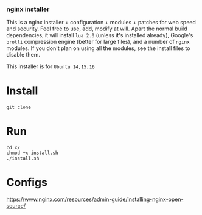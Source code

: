 ### nginx installer

This is a nginx installer + configuration + modules + patches for web speed and security. 
Feel free to use, add, modify at will. Apart the normal build dependencies, it will install 
```lua 2.0``` (unless it's installed already), Google's ```brotli``` compression engine 
(better for large files), and a number of ```nginx``` modules. If you don't plan on using
all the modules, see the install files to disable them.  

This installer is for ```Ubuntu 14,15,16```


# Install 

``` git clone ```

# Run 

``` 
cd x/
chmod +x install.sh
./install.sh
```


# Configs
https://www.nginx.com/resources/admin-guide/installing-nginx-open-source/